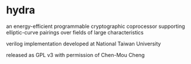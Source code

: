 hydra
=====

an energy-efficient programmable cryptographic coprocessor supporting elliptic-curve pairings over fields of large characteristics

verilog implementation developed at National Taiwan University

released as GPL v3 with permission of Chen-Mou Cheng  
